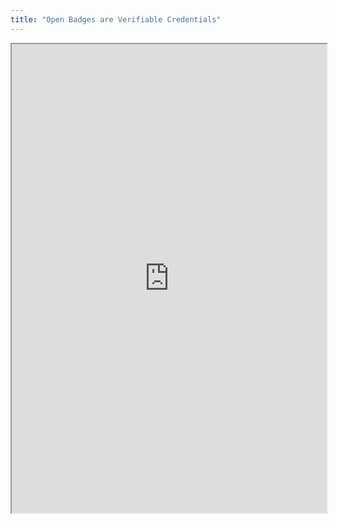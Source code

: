```yaml
---
title: "Open Badges are Verifiable Credentials"
---
```




<iframe height="750" width="100%" src="https://ewelton.github.io/ktest/wiki.html#Open%20Badges%20are%20Verifiable%20Credentials"></iframe>
